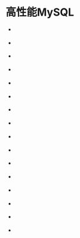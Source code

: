 # 高性能MySQL
* [](ch01_MySQL架构与历史/README.md)

* [](ch02_MySQL基准测试/README.md)

* [](ch03_服务器性能剖析/README.md)

* [](ch04_Schema与数据类型优化/README.md)

* [](ch05_创建高性能的索引/README.md)

* [](ch06_查询性能优化/README.md)

* [](ch07_MySQL高级特性/README.md)

* [](ch08_优化服务器设置/README.md)

* [](ch09_操作系统和硬件优化/README.md)

* [](ch10_复制/README.md)

* [](ch11_可扩展的MySQL/README.md)

* [](ch12_高可用性/README.md)

* [](ch13_云端的MySQL/README.md)

* [](ch14_应用层优化/README.md)

* [](ch15_备份与恢复/README.md)

* [](ch16_MySQL用户工具/README.md)

